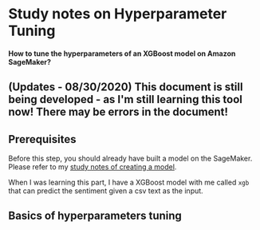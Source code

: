# Study notes on Hyperparameter Tuning

#### How to tune the hyperparameters of an XGBoost model on Amazon SageMaker?

## (Updates - 08/30/2020) This document is still being developed - as I'm still learning this tool now! There may be errors in the document!


## Prerequisites
Before this step, you should already have built a model on the SageMaker. Please refer to my [study notes of creating a model](https://github.com/sliao-mi-luku/ML-SageMaker-StudyNotes/blob/master/Create-XGBoost-Model.md).

When I was learning this part, I have a XGBoost model with me called `xgb` that can predict the sentiment given a csv text as the input.

## Basics of hyperparameters tuning
